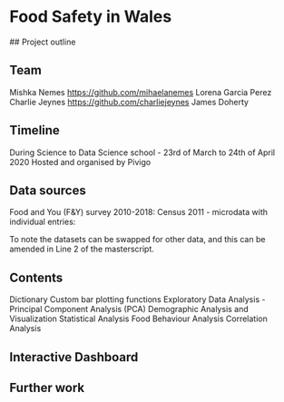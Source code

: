 # Food Safety in Wales 

## Project outline


## Team

Mishka Nemes https://github.com/mihaelanemes
Lorena Garcia Perez
Charlie Jeynes https://github.com/charliejeynes
James Doherty


## Timeline

During Science to Data Science school - 23rd of March to 24th of April 2020
Hosted and organised by Pivigo 

## Data sources

Food and You (F&Y) survey 2010-2018:
Census 2011 - microdata with individual entries: 

To note the datasets can be swapped for other data, and this can be amended in Line 2 of the masterscript.

## Contents

Dictionary 
Custom bar plotting functions
Exploratory Data Analysis - Principal Component Analysis (PCA)
Demographic Analysis and Visualization
Statistical Analysis 
Food Behaviour Analysis
Correlation Analysis

## Interactive Dashboard


## Further work
